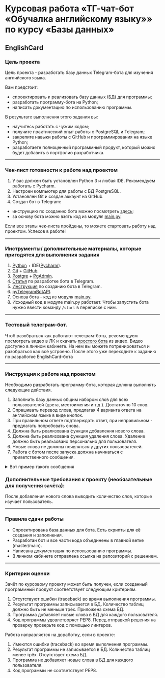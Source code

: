 # Курсовая работа «ТГ-чат-бот «Обучалка английскому языку»» по курсу «Базы данных»

## EnglishCard

### Цель проекта

Цель проекта - разработать базу данных Telegram-бота для изучения английского языка.  

Вам предстоит:
- спроектировать и реализовать базу данных (БД) для программы;
- разработать программу-бота на Python;
- написать документацию по использованию программы.

В результате выполнения этого задания вы:
- научитесь работать с чужим кодом;
- получите практический опыт работы с PostgreSQL и Telegram;
- закрепите навыки работы с GitHub и программирования на языке Python;
- разработаете полноценный программный продукт, который можно будет добавить в портфолио разработчика.

------

### Чек-лист готовности к работе над проектом

1. У вас должен быть установлен Python 3 и любая IDE. Рекомендуем работать с Pycharm.
2. Настроен компьютер для работы с БД PostgreSQL.
3. Установлен Git и создан аккаунт на GitHub.
4. Cоздан бот в Telegram:
- инструкцию по созданию бота можно посмотреть [здесь](https://lifehacker.ru/kak-sozdat-bota-v-telegram/);
- за основу бота можно взять код из модуля [main.py](https://github.com/netology-code/sqlpy-diplom/blob/main/main.py).

Если все этапы чек-листа пройдены, то можете стартовать работу над проектом. Успехов в работе!

------

### Инструменты/ дополнительные материалы, которые пригодятся для выполнения задания

1. [Python](https://www.python.org/) + IDE([Pycharm](https://www.jetbrains.com/ru-ru/pycharm/download)).
2. [Git](https://git-scm.com/) + [GitHub](https://github.com/).
3. [Postgre](https://www.postgresql.org/) + [PgAdmin](https://www.pgadmin.org/).
4. [Статья](https://habr.com/ru/post/580408/) по разработке бота в Telegram.
5. [Инструкция](https://lifehacker.ru/kak-sozdat-bota-v-telegram/) по созданию бота в Telegram.
6. [pyTelegramBotAPI](https://pypi.org/project/pyTelegramBotAPI/).
7. Основа бота - код из модуля [main.py](https://github.com/netology-code/sqlpy-diplom/blob/main/main.py).
8. Исходный код в модуле main.py работает. Чтобы запустить бота нужно ввести команду `/start` в переписке с ним.

------
### Тестовый телеграм-бот.
Чтоб разобраться как работают телеграм-боты, рекомендуем посмотреть видео в ЛК и скачать [простого бота](https://github.com/netology-code/sqlpy-diplom/blob/main/guide_bot1.py) из видео. Видео доступно в личном кабинете.
На нем вы можете потренироваться и разобраться как всё устроено. После этого уже переходите к заданию по разработке EnglishCard-бота

------

### Инструкция к работе над проектом

Необходимо разработать программу-бота, которая должна выполнять следующие действия.
1. Заполнить базу данных общим набором слов для всех пользователей (цвета, местоимения и т.д.). Достаточно 10 слов.
2. Спрашивать перевод слова, предлагая 4 варианта ответа на английском языке в виде кнопок.
3. При правильном ответе подтверждать ответ, при неправильном - предлагать попробовать снова.
4. Должна быть реализована функция добавления нового слова.
5. Должна быть реализована функция удаления слова. Удаление должно быть реальзовано персонально для пользователя.
6. Новые слова не должны появляться у других пользователей.
7. Работа с ботом после запуска должна начинаться с приветственного сообщения. 
<details>
  <summary>Вот пример такого сообщения</summary>
  
  Привет 👋
  Давай попрактикуемся в английском языке. Тренировки можешь проходить в удобном для себя темпе. 

  У тебя есть возможность использовать тренажёр, как конструктор, и собирать свою собственную базу для обучения. Для этого воспрользуйся инструментами:
  - добавить слово ➕,
  - удалить слово 🔙.

  Ну что, начнём ⬇️
</details>
  
### Дополнительные требования к проекту (необязательные для получения зачёта):  

После добавления нового слова выводить количество слов, которые изучает пользователь.

------

### Правила сдачи работы

- Спроектирована база данных для бота. Есть скрипты для её создания и заполнения. 
- Разработан бот и все части кода объединены в главной ветке (master/main).
- Написана документация по использованию программы.
- В личном кабинете отправлена ссылка на репозиторий с решением.

------

### Критерии оценки

Зачёт по курсовому проекту может быть получен, если созданный программный продукт соответствует следующим критериям.

1. Отсутствуют ошибки (traceback) во время выполнения программы.
2. Результат программы записывается в БД. Количество таблиц должно быть не меньше трёх. Приложена схема БД.
3. Программа добавляет новые слова в БД для каждого пользователя.
4. Код программы удовлетворяет PEP8. Перед отправкой решения на проверку проверьте код с помощью линтеров.

Работа направляется на доработку, если в проекте:
1. Имеются ошибки (traceback) во время выполнения программы.
2. Результат программы не записывается в БД. Количество таблиц менее трёх. Отсутствует схема БД.
3. Программа не добавляет новые слова в БД для каждого пользователя.
4. Код программы не соответствует PEP8.
